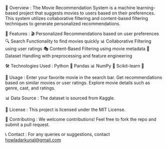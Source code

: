📌 Overview :
The Movie Recommendation System is a machine learning-based project that suggests movies to users based on their preferences. This system utilizes collaborative filtering and content-based filtering techniques to generate personalized recommendations.

🚀 Features :
🎬 Personalized Recommendations based on user preferences
🔍 Search Functionality to find movies quickly
📊 Collaborative Filtering using user ratings
🎭 Content-Based Filtering using movie metadata
💾 Dataset Handling with preprocessing and feature engineering

🛠️ Technologies Used :
Python 🐍
Pandas 📊
NumPy 🔢
Scikit-learn 🤖

🎯 Usage :
Enter your favorite movie in the search bar.
Get recommendations based on similar movies or user ratings.
Explore movie details such as genre, cast, and ratings.

📊 Data Source :
The dataset is sourced from Kaggle.

📜 License :
This project is licensed under the MIT License.

🤝 Contributing :
We welcome contributions! Feel free to fork the repo and submit a pull request.

📞 Contact :
For any queries or suggestions, contact howladarkunal@gmail.com
